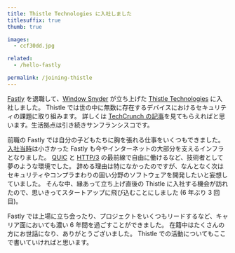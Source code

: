 ```yaml
---
title: Thistle Technologies に入社しました
titlesuffix: true
thumb: true

images:
  - ccf30dd.jpg

related:
  - /hello-fastly

permalink: /joining-thistle
---
```


[Fastly](https://www.fastly.com) を退職して、[Window Snyder](https://en.wikipedia.org/wiki/Window_Snyder) が立ち上げた [Thistle Technologies](https://thistle.tech) に入社しました。
Thistle では世の中に無数に存在するデバイスにおけるセキュリティの課題に取り組みます。
詳しくは [TechCrunch の記事](https://techcrunch.com/2021/04/22/thistle-technology-seed-security-iot/)を見てもらえればと思います。生活拠点は引き続きサンフランシスコです。

前職の Fastly では自分の子どもたちに胸を張れる仕事をいくつもできました。
[入社当時](/hello-fastly)は小さかった Fastly も今やインターネットの大部分を支えるインフラとなりました。
[QUIC](https://datatracker.ietf.org/doc/html/rfc9000) と [HTTP/3](https://developer.mozilla.org/en-US/docs/Glossary/HTTP_3) の最前線で自由に働けるなど、技術者として夢のような環境でした。
辞める理由は特になかったのですが、なんとなく次はセキュリティやコンプラまわりの固い分野のソフトウェアを開発したいと妄想していました。
そんな中、縁あって立ち上げ直後の Thistle に入社する機会が訪れたので、思いきってスタートアップに飛び込むことにしました (6 年ぶり 3 回目)。

Fastly では上場に立ち会ったり、プロジェクトをいくつもリードするなど、キャリア面においても濃い 6 年間を過ごすことができました。
在籍中はたくさんの方にお世話になり、ありがとうございました。
Thistle での活動についてもここで書いていければと思います。
